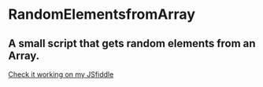 # RandomElementsfromArray
## A small script that gets random elements from an Array.

[Check it working on my JSfiddle](https://jsfiddle.net/TasGuerciMaia/kxk1pL13/)
